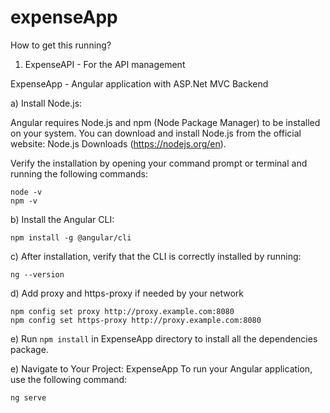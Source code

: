 # expenseApp

How to get this running?
1. ExpenseAPI - For the API management

ExpenseApp - Angular application with ASP.Net MVC Backend

a) Install Node.js:

Angular requires Node.js and npm (Node Package Manager) to be installed on your system. You can download and install Node.js from the official website: Node.js Downloads (https://nodejs.org/en).

Verify the installation by opening your command prompt or terminal and running the following commands:
```
node -v
npm -v
```

b) Install the Angular CLI:
```
npm install -g @angular/cli
```
c) After installation, verify that the CLI is correctly installed by running:
```
ng --version
```

d) Add proxy and https-proxy if needed by your network
```
npm config set proxy http://proxy.example.com:8080
npm config set https-proxy http://proxy.example.com:8080
```

e) Run `npm install` in ExpenseApp directory to install all the dependencies package.

e) Navigate to Your Project: ExpenseApp
To run your Angular application, use the following command:
```
ng serve
```
